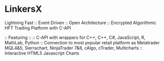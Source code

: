 # LinkersX
Lightning Fast :: Event Driven :: Open Architecture :: Encrypted Algorithmic HFT Trading Platform with C-API 

:: Featuring ::
:: C-API with wrappers for C++, C++, C#, JavaScript, R, MathLab, Python
:: Connection to most popular retail platform as Metatrader MQL4&5, Sierrachart, NinjaTrader 7&8, cAlgo, cTrader, Multicharts
:: Interactive HTML5 Javascript Charts
